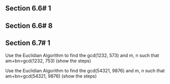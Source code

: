 ## Section 6.6# 1

## Section 6.6# 8

## Section 6.7# 1

Use the Euclidian Algorithm to find the gcd(1232, 573) and m, n such that am+bn=gcd(1232, 753) (show the steps)

Use the Euclidian Algorithm to find the gcd(54321, 9876) and m, n such that am+bn=gcd(54321, 9876) (show the steps)

